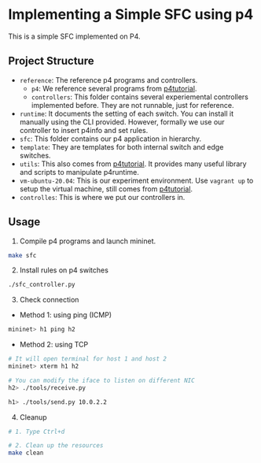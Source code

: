 # Implementing a Simple SFC using p4

This is a simple SFC implemented on P4.

## Project Structure
- `reference`: The reference p4 programs and controllers.
  - `p4`: We reference several programs from [p4tutorial](https://github.com/p4lang/tutorials). 
  - `controllers`: This folder contains several experiemental controllers implemented before. They are not runnable, just for reference.
- `runtime`: It documents the setting of each switch. You can install it manually using the CLI provided. However, formally we use our controller to insert p4info and set rules.
- `sfc`: This folder contains our p4 application in hierarchy.
- `template`: They are templates for both internal switch and edge switches.
- `utils`: This also comes from [p4tutorial](https://github.com/p4lang/tutorials). It provides many useful library and scripts to manipulate p4runtime.
- `vm-ubuntu-20.04`: This is our experiment environment. Use `vagrant up` to setup the virtual machine, still comes from [p4tutorial](https://github.com/p4lang/tutorials).
- `controlles`: This is where we put our controllers in.

## Usage

1. Compile p4 programs and launch mininet.
```bash
make sfc
```
2. Install rules on p4 switches
```bash
./sfc_controller.py
```
3. Check connection
  - Method 1: using ping (ICMP)
```bash
mininet> h1 ping h2
```
  - Method 2: using TCP
```bash
# It will open terminal for host 1 and host 2
mininet> xterm h1 h2

# You can modify the iface to listen on different NIC
h2> ./tools/receive.py

h1> ./tools/send.py 10.0.2.2
```
4. Cleanup
```bash
# 1. Type Ctrl+d

# 2. Clean up the resources
make clean
```

